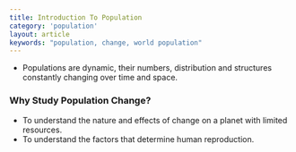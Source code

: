 ```yaml
---
title: Introduction To Population
category: 'population'
layout: article
keywords: "population, change, world population"
---
```


- Populations are dynamic, their numbers, distribution and structures constantly changing over time and space.

### Why Study Population Change?

- To understand the nature and effects of change on a planet with limited resources.
- To understand the factors that determine human reproduction.